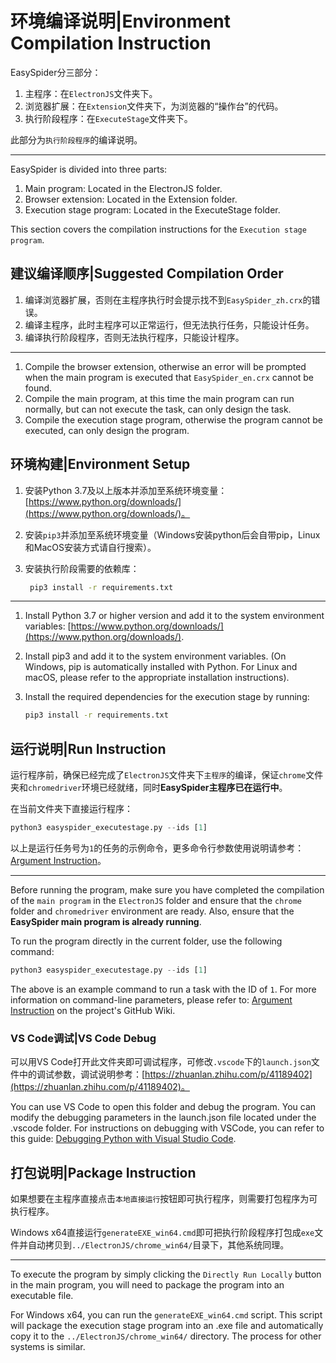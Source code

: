 # 环境编译说明|Environment Compilation Instruction

EasySpider分三部分：

1. 主程序：在`ElectronJS`文件夹下。
2. 浏览器扩展：在`Extension`文件夹下，为浏览器的“操作台”的代码。
3. 执行阶段程序：在`ExecuteStage`文件夹下。

此部分为`执行阶段程序`的编译说明。

-----

EasySpider is divided into three parts:

1. Main program: Located in the ElectronJS folder.
2. Browser extension: Located in the Extension folder.
3. Execution stage program: Located in the ExecuteStage folder.

This section covers the compilation instructions for the `Execution stage program`.

## 建议编译顺序|Suggested Compilation Order

1. 编译浏览器扩展，否则在主程序执行时会提示找不到`EasySpider_zh.crx`的错误。
2. 编译主程序，此时主程序可以正常运行，但无法执行任务，只能设计任务。
3. 编译执行阶段程序，否则无法执行程序，只能设计程序。

-----

1. Compile the browser extension, otherwise an error will be prompted when the main program is executed that `EasySpider_en.crx` cannot be found.
2. Compile the main program, at this time the main program can run normally, but can not execute the task, can only design the task.
3. Compile the execution stage program, otherwise the program cannot be executed, can only design the program.


## 环境构建|Environment Setup

1. 安装Python 3.7及以上版本并添加至系统环境变量：[https://www.python.org/downloads/](https://www.python.org/downloads/)。
2. 安装`pip3`并添加至系统环境变量（Windows安装python后会自带pip，Linux和MacOS安装方式请自行搜索）。
3. 安装执行阶段需要的依赖库：
   
   ```sh
    pip3 install -r requirements.txt
   ```

-----

1. Install Python 3.7 or higher version and add it to the system environment variables: [https://www.python.org/downloads/](https://www.python.org/downloads/).
2. Install pip3 and add it to the system environment variables. (On Windows, pip is automatically installed with Python. For Linux and macOS, please refer to the appropriate installation instructions).
3. Install the required dependencies for the execution stage by running:
   
    ```sh
    pip3 install -r requirements.txt
    ```

## 运行说明|Run Instruction

运行程序前，确保已经完成了`ElectronJS`文件夹下`主程序`的编译，保证`chrome`文件夹和`chromedriver`环境已经就绪，同时**EasySpider主程序已在运行中**。

在当前文件夹下直接运行程序：

```Python
python3 easyspider_executestage.py --ids [1]
```

以上是运行任务号为`1`的任务的示例命令，更多命令行参数使用说明请参考：[Argument Instruction](https://github.com/NaiboWang/EasySpider/wiki/Argument-Instruction)。

-----

Before running the program, make sure you have completed the compilation of the `main program` in the `ElectronJS` folder and ensure that the `chrome` folder and `chromedriver` environment are ready. Also, ensure that the **EasySpider main program is already running**.

To run the program directly in the current folder, use the following command:

```Python
python3 easyspider_executestage.py --ids [1]
```

The above is an example command to run a task with the ID of `1`. For more information on command-line parameters, please refer to: [Argument Instruction](https://github.com/NaiboWang/EasySpider/wiki/Argument-Instruction) on the project's GitHub Wiki.

### VS Code调试|VS Code Debug

可以用VS Code打开此文件夹即可调试程序，可修改`.vscode`下的`launch.json`文件中的调试参数，调试说明参考：[https://zhuanlan.zhihu.com/p/41189402](https://zhuanlan.zhihu.com/p/41189402)。

You can use VS Code to open this folder and debug the program. You can modify the debugging parameters in the launch.json file located under the .vscode folder. For instructions on debugging with VSCode, you can refer to this guide: [Debugging Python with Visual Studio Code](https://code.visualstudio.com/docs/python/debugging).

## 打包说明|Package Instruction

如果想要在主程序直接点击`本地直接运行`按钮即可执行程序，则需要打包程序为可执行程序。

Windows x64直接运行`generateEXE_win64.cmd`即可把执行阶段程序打包成`exe`文件并自动拷贝到`../ElectronJS/chrome_win64/`目录下，其他系统同理。

-----

To execute the program by simply clicking the `Directly Run Locally` button in the main program, you will need to package the program into an executable file.

For Windows x64, you can run the `generateEXE_win64.cmd` script. This script will package the execution stage program into an .exe file and automatically copy it to the `../ElectronJS/chrome_win64/` directory. The process for other systems is similar.